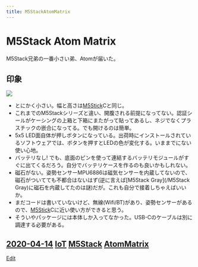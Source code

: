 ```yaml
---
title: M5StackAtomMatrix
---
```

# M5Stack Atom Matrix
M5Stack兄弟の一番小さい弟、Atomが届いた。

## 印象

![](https://i.gyazo.com/b1f741840a70eba81a8a2afbd7e07f85.jpg)

* とにかく小さい。幅と高さは[M5Stick](/M5Stick)Cと同じ。
* これまでのM5Stackシリーズと違い、開腹される前提になってない。認証シールがケーシングの上箱と下箱にまたがって貼ってあるし、ネジでなくプラスチックの嵌合になってる。でも開けるのは簡単。
* 5x5 LED面自体が押しボタンになっている。出荷時にインストールされているソフトウェアでは、ボタンを押すとLEDの色が変化する。いままでにない使い心地。
* バッテリなし! でも、底面のピンを使って連結するバッテリモジュールがすぐに出てくるだろう。自分でバッテリケースを作るのも良いかもしれない。
* 磁石がない。姿勢センサーMPU6886は磁気センサーを内蔵してないので、磁石がついてても不都合はないはず(逆に言えば[M5Stack Gray](/M5Stack Gray)に磁石を内蔵してたのは謎)だが。これも自分で接着しちゃえばいいか。
* まだコードは書いていないけど、無線(Wifi/BT)があり、姿勢センサーがあるので、[M5Stick](/M5Stick)Cに近い使い方ができると思う。
* そういやパッケージには本体しか入ってなかった。USB-Cのケーブルは別に調達する必要がある。

[2020-04-14](/2020-04-14)
[IoT](/IoT)
[M5Stack](/M5Stack)
[AtomMatrix](/AtomMatrix)
----

[Edit](https://github.com/vitroid/vitroid.github.io/edit/master/MD/M5StackAtomMatrix.md)

